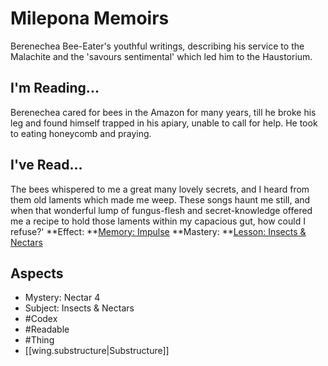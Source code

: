 # Milepona Memoirs
Berenechea Bee-Eater's youthful writings, describing his service to the Malachite and the 'savours sentimental' which led him to the Haustorium.
## I'm Reading...
Berenechea cared for bees in the Amazon for many years, till he broke his leg and found himself trapped in his apiary, unable to call for help. He took to eating honeycomb and praying. 
## I've Read...
The bees whispered to me a great many lovely secrets, and I heard from them old laments which made me weep. These songs haunt me still, and when that wonderful lump of fungus-flesh and secret-knowledge offered me a recipe to hold those laments within my capacious gut, how could I refuse?'
**Effect: **[Memory: Impulse](https://uadaf.theevilroot.xyz/rowenarium/element/mem.impulse)
**Mastery: **[Lesson: Insects & Nectars](https://uadaf.theevilroot.xyz/rowenarium/element/x.insects.nectars)
## Aspects
- Mystery: Nectar 4
- Subject: Insects & Nectars
- #Codex
- #Readable
- #Thing
- [[wing.substructure|Substructure]]